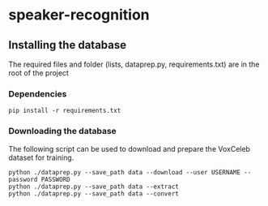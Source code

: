 # speaker-recognition

## Installing the database

The required files and folder (lists, dataprep.py, requirements.txt) are in the root of the project
### Dependencies
```
pip install -r requirements.txt
```

### Downloading the database

The following script can be used to download and prepare the VoxCeleb dataset for training.

```
python ./dataprep.py --save_path data --download --user USERNAME --password PASSWORD 
python ./dataprep.py --save_path data --extract
python ./dataprep.py --save_path data --convert
```
